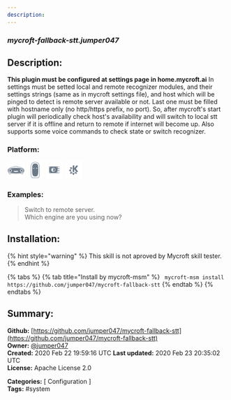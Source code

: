 ```yaml
---
description: 
---
```


### _mycroft-fallback-stt.jumper047_  
## Description:  
**This plugin must be configured at settings page in home.mycroft.ai**
In settings must be setted local and remote recognizer modules, and their settings strings (same as in mycroft settings file), and host which will be pinged to detect is remote server available or not. Last one must be filled with hostname only (no http/https prefix, no port).
So, after mycroft's start plugin will periodically check host's availability and will switch to local stt server if it is offline and return to remote if internet will become up.
Also supports some voice commands to check state or switch recognizer.  
  
  
### Platform:  
 ![Mark I](../.gitbook/assets/mark-1-icon.png)  ![Mark II](../.gitbook/assets/mark-2-icon.png)  ![Picroft](../.gitbook/assets/picroft-icon.png)  ![plasmoid](../.gitbook/assets/kde.png)   
### Examples:  
> Switch to remote server.  
> Which engine are you using now?  
  
## Installation:  
{% hint style="warning" %}
This skill is not aproved by Mycroft skill tester.
{% endhint %}
    
{% tabs %}
{% tab title="Install by mycroft-msm" %}
``` mycroft-msm install https://github.com/jumper047/mycroft-fallback-stt```
{% endtab %}
  {% endtabs %}
    
## Summary:  
**Github:** [https://github.com/jumper047/mycroft-fallback-stt](https://github.com/jumper047/mycroft-fallback-stt)  
**Owner:** [@jumper047](https://github.com/jumper047)  
**Created:** 2020 Feb 22 19:59:16 UTC  **Last updated:** 2020 Feb 23 20:35:02 UTC  
**License:** Apache License 2.0  
  
**Categories:** [ Configuration ]   
**Tags:** \#system   
